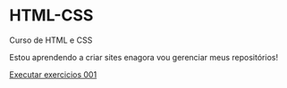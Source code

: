 # HTML-CSS
 Curso de HTML e CSS
 
 Estou aprendendo a criar sites enagora vou gerenciar meus repositórios!

 <a href="https://raynner-victor.github.io/HTML-CSS/Exercicio/ex001/">Executar exercicios 001 </a>